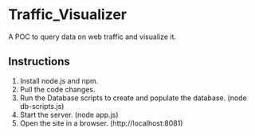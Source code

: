 # Traffic_Visualizer
A POC to query data on web traffic and visualize it.

## Instructions

1. Install node.js and npm.
2. Pull the code changes.
3. Run the Database scripts to create and populate the database. (node db-scripts.js)
4. Start the server. (node app.js)
5. Open the site in a browser. (http://localhost:8081)
